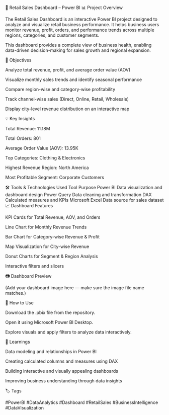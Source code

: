 🧾 Retail Sales Dashboard – Power BI
📊 Project Overview

The Retail Sales Dashboard is an interactive Power BI project designed to analyze and visualize retail business performance.
It helps business users monitor revenue, profit, orders, and performance trends across multiple regions, categories, and customer segments.

This dashboard provides a complete view of business health, enabling data-driven decision-making for sales growth and regional expansion.

🎯 Objectives

Analyze total revenue, profit, and average order value (AOV)

Visualize monthly sales trends and identify seasonal performance

Compare region-wise and category-wise profitability

Track channel-wise sales (Direct, Online, Retail, Wholesale)

Display city-level revenue distribution on an interactive map

💡 Key Insights

Total Revenue: 11.18M

Total Orders: 801

Average Order Value (AOV): 13.95K

Top Categories: Clothing & Electronics

Highest Revenue Region: North America

Most Profitable Segment: Corporate Customers

🛠️ Tools & Technologies Used
Tool	Purpose
Power BI	Data visualization and dashboard design
Power Query	Data cleaning and transformation
DAX	Calculated measures and KPIs
Microsoft Excel	Data source for sales dataset
📈 Dashboard Features

KPI Cards for Total Revenue, AOV, and Orders

Line Chart for Monthly Revenue Trends

Bar Chart for Category-wise Revenue & Profit

Map Visualization for City-wise Revenue

Donut Charts for Segment & Region Analysis

Interactive filters and slicers

📷 Dashboard Preview


(Add your dashboard image here — make sure the image file name matches.)

🚀 How to Use

Download the .pbix file from the repository.

Open it using Microsoft Power BI Desktop.

Explore visuals and apply filters to analyze data interactively.

🧠 Learnings

Data modeling and relationships in Power BI

Creating calculated columns and measures using DAX

Building interactive and visually appealing dashboards

Improving business understanding through data insights

🏷️ Tags

#PowerBI #DataAnalytics #Dashboard #RetailSales #BusinessIntelligence #DataVisualization
